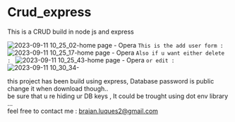 # Crud_express
This is a CRUD build in node js  and express

![2023-09-11 10_25_02-home page - Opera](https://github.com/DavidLuques/Crud_express/assets/76604947/23748392-eb55-443d-be28-206f312c7dd1)
`This is the add user form :` 
![2023-09-11 10_25_17-home page - Opera](https://github.com/DavidLuques/Crud_express/assets/76604947/c79775ff-06be-4c4d-b7b0-f9d02f923a1d)
`Also if u want either delete : ` 
![2023-09-11 10_25_43-home page - Opera](https://github.com/DavidLuques/Crud_express/assets/76604947/becdd1b2-9ffe-460d-aef6-f1b1bf054b33)
`or edit :`
![2023-09-11 10_30_34-](https://github.com/DavidLuques/Crud_express/assets/76604947/1359bf5d-1446-4227-8e4f-7e6a06f18605)

this project has been build using express,  Database password is public change it when download though..   
be sure that u re hiding ur DB keys , It could be trought using dot env library ...   
feel free to contact me :  braian.luques2@gmail.com
